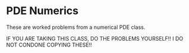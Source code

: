 # PDE Numerics

These are worked problems from a numerical PDE class.

IF YOU ARE TAKING THIS CLASS, DO THE PROBLEMS YOURSELF!! I DO NOT CONDONE COPYING THESE!!
